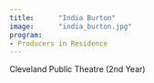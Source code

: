 ```yaml
---
title:      "India Burton"
image:      "india_burton.jpg"
program:
- Producers in Residence
---
```


Cleveland Public Theatre (2nd Year)
